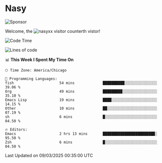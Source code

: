 # Nasy

<!--
<p align="center">
<img height="200" src="https://github-readme-stats.vercel.app/api?username=nasyxx&count_private=true&show_icons=true&theme=dracula&include_all_commits=true"/>
<img height="200" src="https://github-readme-stats.vercel.app/api/top-langs/?username=nasyxx&theme=dracula&hide=html,jupyter+notebook&count_private=true&show_icons=true"/>
</p>

  
----------------
-->

![Sponsor](https://img.shields.io/static/v1.svg?label=Sponsor&message=%E2%9D%A4&logo=GitHub&style=flat&color=pink)
 
Welcome, the ![nasyxx visitor counter](https://count.getloli.com/get/@nasyxx?theme=rule34)th vistor!
 
<!--START_SECTION:waka-->
![Code Time](http://img.shields.io/badge/Code%20Time-4%2C739%20hrs%209%20mins-blue)

![Lines of code](https://img.shields.io/badge/From%20Hello%20World%20I%27ve%20Written-6.3%20million%20lines%20of%20code-blue)

📊 **This Week I Spent My Time On** 

```text
🕑︎ Time Zone: America/Chicago

💬 Programming Languages: 
fish                     54 mins             ██████████░░░░░░░░░░░░░░░   39.06 % 
Org                      49 mins             █████████░░░░░░░░░░░░░░░░   35.10 % 
Emacs Lisp               19 mins             ████░░░░░░░░░░░░░░░░░░░░░   14.15 % 
Other                    10 mins             ██░░░░░░░░░░░░░░░░░░░░░░░   07.19 % 
sh                       6 mins              █░░░░░░░░░░░░░░░░░░░░░░░░   04.50 % 

🔥 Editors: 
Emacs                    2 hrs 13 mins       ████████████████████████░   95.50 % 
Zsh                      6 mins              █░░░░░░░░░░░░░░░░░░░░░░░░   04.50 % 
```


 Last Updated on 09/03/2025 00:35:00 UTC
<!--END_SECTION:waka-->

<!-- ![visitors](https://visitor-badge.laobi.icu/badge?page_id=nasyxx.nasyxx) -->
